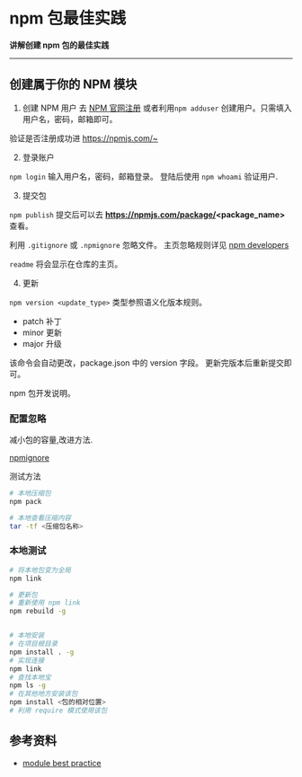 npm 包最佳实践
====

**讲解创建 npm 包的最佳实践**

------



## 创建属于你的 NPM 模块
1. 创建 NPM 用户
去 [NPM 官网注册](https://www.npmjs.com/)
或者利用`npm adduser` 创建用户。只需填入
用户名，密码，邮箱即可。

验证是否注册成功进 <https://npmjs.com/~>

2. 登录账户

`npm login` 输入用户名，密码，邮箱登录。
登陆后使用 `npm whoami` 验证用户.

3. 提交包

`npm publish` 提交后可以去 **https://npmjs.com/package/<package_name>** 查看。
 
利用 `.gitignore` 或 `.npmignore` 忽略文件。
主页忽略规则详见 [npm developers](https://docs.npmjs.com/misc/developers)

`readme` 将会显示在仓库的主页。

4. 更新

`npm version <update_type>` 类型参照语义化版本规则。

* patch 补丁
* minor 更新
* major 升级

该命令会自动更改，package.json 中的 version 字段。
更新完版本后重新提交即可。

npm 包开发说明。

### 配置忽略
减小包的容量,改进方法.

[npmignore](https://docs.npmjs.com/misc/developers#keeping-files-out-of-your-package)

测试方法

```bash
# 本地压缩包
npm pack

# 本地查看压缩内容
tar -tf <压缩包名称>
```

### 本地测试
```bash
# 将本地包变为全局
npm link  

# 更新包
# 重新使用 npm link
npm rebuild -g


# 本地安装
# 在项目根目录
npm install . -g
# 实现连接
npm link
# 查找本地宝
npm ls -g
# 在其他地方安装该包
npm install <包的相对位置>
# 利用 require 模式使用该包
```





## 参考资料
* [module best practice](https://github.com/mattdesl/module-best-practices#module-basics)

